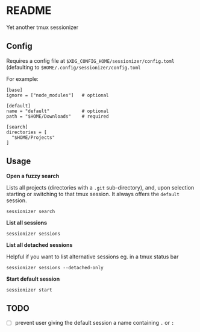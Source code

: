 # README

Yet another tmux sessionizer

## Config

Requires a config file at `$XDG_CONFIG_HOME/sessionizer/config.toml` (defaulting to `$HOME/.config/sessionizer/config.toml`

For example:

```
[base]
ignore = ["node_modules"]   # optional

[default]
name = "default"            # optional
path = "$HOME/Downloads"    # required

[search]
directories = [
  "$HOME/Projects"
]
```

## Usage

**Open a fuzzy search**

Lists all projects (directories with a `.git` sub-directory), and, upon selection starting or switching to that tmux session. It always offers the `default` session.

```
sessionizer search
```

**List all sessions**

```
sessionizer sessions
```

**List all detached sessions**

Helpful if you want to list alternative sessions eg. in a tmux status bar

```
sessionizer sessions --detached-only
```

**Start default session**

```
sessionizer start
```

## TODO

- [ ] prevent user giving the default session a name containing `.` or `:`
